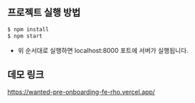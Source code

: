 ## 프로젝트 실행 방법

```zsh
$ npm install
$ npm start
```

- 위 순서대로 실행하면 localhost:8000 포트에 서버가 실행됩니다.

## 데모 링크

https://wanted-pre-onboarding-fe-rho.vercel.app/
